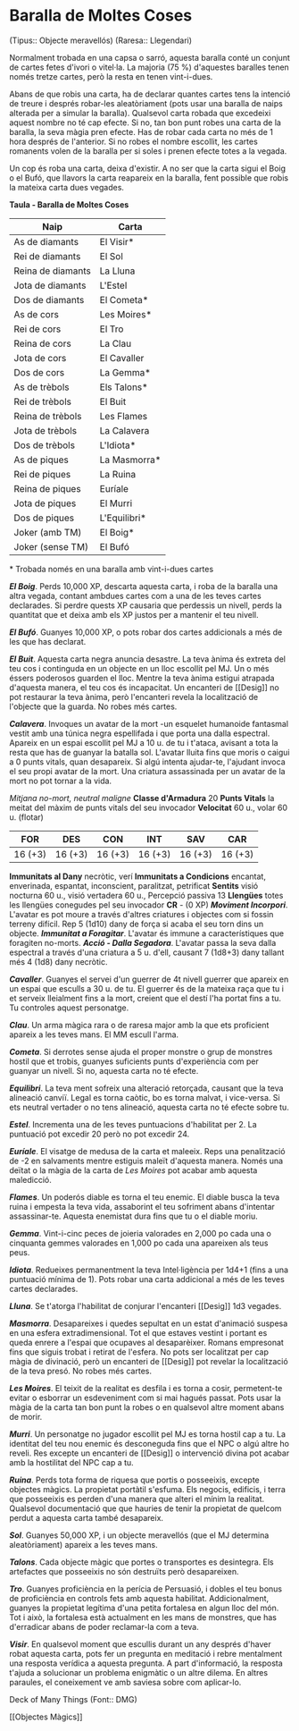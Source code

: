 # Baralla de Moltes Coses

(Tipus:: Objecte meravellós) (Raresa:: Llegendari)

Normalment trobada en una capsa o sarró, aquesta baralla conté un conjunt de cartes fetes d'ivori o vitel·la. La majoria (75 %) d'aquestes baralles tenen només tretze cartes, però la resta en tenen vint-i-dues.

Abans de que robis una carta, ha de declarar quantes cartes tens la intenció de treure i després robar-les aleatòriament (pots usar una baralla de naips alterada per a simular la baralla). Qualsevol carta robada que excedeixi aquest nombre no té cap efecte. Si no, tan bon punt robes una carta de la baralla, la seva màgia pren efecte. Has de robar cada carta no més de 1 hora després de l'anterior. Si no robes el nombre escollit, les cartes romanents volen de la baralla per si soles i prenen efecte totes a la vegada.

Un cop és roba una carta, deixa d'existir. A no ser que la carta sigui el Boig o el Bufó, que llavors la carta reapareix en la baralla, fent possible que robis la mateixa carta dues vegades.

**Taula - Baralla de Moltes Coses**

| Naip       | Carta       |
|--------------------|------------|
| As de diamants    | El Visir*    |
| Rei de diamants   | El Sol        |
| Reina de diamants  | La Lluna       |
| Jota de diamants   | L'Estel       |
| Dos de diamants    | El Cometa*     |
| As de cors      | Les Moires* |
| Rei de cors     | El Tro     |
| Reina de cors    | La Clau        |
| Jota de cors     | El Cavaller     |
| Dos de cors      | La Gemma*       |
| As de trèbols       | Els Talons*    |
| Rei de trèbols      | El Buit   |
| Reina de trèbols     | Les Flames     |
| Jota de trèbols      | La Calavera      |
| Dos de trèbols       | L'Idiota*     |
| As de piques      | La Masmorra*    |
| Rei de piques     | La Ruina       |
| Reina de piques    | Euríale    |
| Jota de piques     | El Murri      |
| Dos de piques      | L'Equilibri*   |
| Joker (amb TM)    | El Boig*      |
| Joker (sense TM) | El Bufó     |

\* Trobada només en una baralla amb vint-i-dues cartes

***El Boig***. Perds 10,000 XP, descarta aquesta carta, i roba de la baralla una altra vegada, contant ambdues cartes com a una de les teves cartes declarades. Si perdre quests XP causaria que perdessis un nivell, perds la quantitat que et deixa amb els XP justos per a mantenir el teu nivell.

***El Bufó***. Guanyes 10,000 XP, o pots robar dos cartes addicionals a més de les que has declarat.

***El Buit***. Aquesta carta negra anuncia desastre. La teva ànima és extreta del teu cos i continguda en un objecte en un lloc escollit pel MJ. Un o més éssers poderosos guarden el lloc. Mentre la teva ànima estigui atrapada d'aquesta manera, el teu cos és incapacitat. Un encanteri de [[Desig]] no pot restaurar la teva ànima, però l'encanteri revela la localització de l'objecte que la guarda. No robes més cartes.

***Calavera***. Invoques un avatar de la mort -un esquelet humanoide fantasmal vestit amb una túnica negra espellifada i que porta una dalla espectral. Apareix en un espai escollit pel MJ a 10 u. de tu i t'ataca, avisant a tota la resta que has de guanyar la batalla sol. L'avatar lluita fins que moris o caigui a 0 punts vitals, quan desapareix. Si algú intenta ajudar-te, l'ajudant invoca el seu propi avatar de la mort. Una criatura assassinada per un avatar de la mort no pot tornar a la vida.

*Mitjana no-mort, neutral maligne*
**Classe d'Armadura** 20
**Punts Vitals** la meitat del màxim de punts vitals del seu invocador
**Velocitat** 60 u., volar 60 u. (flotar)

| FOR     | DES     | CON     | INT     | SAV     | CAR     |
|---------|---------|---------|---------|---------|---------|
| 16 (+3) | 16 (+3) | 16 (+3) | 16 (+3) | 16 (+3) | 16 (+3) |

**Immunitats al Dany** necròtic, verí
**Immunitats a Condicions** encantat, enverinada, espantat, inconscient, paralitzat, petrificat
**Sentits** visió nocturna 60 u., visió vertadera 60 u., Percepció passiva 13
**Llengües** totes les llengües conegudes pel seu invocador
**CR** - (0 XP)
***Moviment Incorpori***. L'avatar es pot moure a través d'altres criatures i objectes com si fossin terreny difícil. Rep 5 (1d10) dany de força si acaba el seu torn dins un objecte.
***Immunitat a Foragitar***. L'avatar és immune a característiques que foragiten no-morts.
***Acció - Dalla Segadora***. L'avatar passa la seva dalla espectral a través d'una criatura a 5 u. d'ell, causant 7 (1d8+3) dany tallant més 4 (1d8) dany necròtic.

***Cavaller***. Guanyes el servei d'un guerrer de 4t nivell guerrer que apareix en un espai que esculls a 30 u. de tu. El guerrer és de la mateixa raça que tu i et serveix lleialment fins a la mort, creient que el destí l'ha portat fins a tu. Tu controles aquest personatge.

***Clau***. Un arma màgica rara o de raresa major amb la que ets proficient apareix a les teves mans. El MM escull l'arma.

***Cometa***. Si derrotes sense ajuda el proper monstre o grup de monstres hostil que et trobis, guanyes suficients punts d'experiència com per guanyar un nivell. Si no, aquesta carta no té efecte.

***Equilibri***. La teva ment sofreix una alteració retorçada, causant que la teva alineació canviï. Legal es torna caòtic, bo es torna malvat, i vice-versa. Si ets neutral vertader o no tens alineació, aquesta carta no té efecte sobre tu.

***Estel***. Incrementa una de les teves puntuacions d'habilitat per 2. La puntuació pot excedir 20 però no pot excedir 24.

***Euríale***. El visatge de medusa de la carta et maleeix. Reps una penalització de -2 en salvaments mentre estiguis maleït d'aquesta manera. Només una deïtat o la màgia de la carta de *Les Moires* pot acabar amb aquesta maledicció.

***Flames***. Un poderós diable es torna el teu enemic. El diable busca la teva ruina i empesta la teva vida, assaborint el teu sofriment abans d'intentar assassinar-te. Aquesta enemistat dura fins que tu o el diable moriu.

***Gemma***. Vint-i-cinc peces de joieria valorades en 2,000 po cada una o cinquanta gemmes valorades en 1,000 po cada una apareixen als teus peus.

***Idiota***. Redueixes permanentment la teva Intel·ligència per 1d4+1 (fins a una puntuació mínima de 1). Pots robar una carta addicional a més de les teves cartes declarades.

***Lluna***. Se t'atorga l'habilitat de conjurar l'encanteri [[Desig]] 1d3 vegades.

***Masmorra***. Desapareixes i quedes sepultat en un estat d'animació suspesa en una esfera extradimensional. Tot el que estaves vestint i portant es queda enrere a l'espai que ocupaves al desaparèixer. Romans empresonat fins que siguis trobat i retirat de l'esfera. No pots ser localitzat per cap màgia de divinació, però un encanteri de [[Desig]] pot revelar la localització de la teva presó. No robes més cartes.

***Les Moires***. El teixit de la realitat es desfila i es torna a cosir, permetent-te evitar o esborrar un esdeveniment com si mai hagués passat. Pots usar la màgia de la carta tan bon punt la robes o en qualsevol altre moment abans de morir.

***Murri***. Un personatge no jugador escollit pel MJ es torna hostil cap a tu. La identitat del teu nou enemic és desconeguda fins que el NPC o algú altre ho reveli. Res excepte un encanteri de [[Desig]] o intervenció divina pot acabar amb la hostilitat del NPC cap a tu.

***Ruina***. Perds tota forma de riquesa que portis o posseeixis, excepte objectes màgics. La propietat portàtil s'esfuma. Els negocis, edificis, i terra que posseeixis es perden d'una manera que alteri el mínim la realitat. Qualsevol documentació que que hauries de tenir la propietat de quelcom perdut a aquesta carta també desapareix.

***Sol***. Guanyes 50,000 XP, i un objecte meravellós (que el MJ determina aleatòriament) apareix a les teves mans.

***Talons***. Cada objecte màgic que portes o transportes es desintegra. Els artefactes que posseeixis no són destruïts però desapareixen.

***Tro***. Guanyes proficiència en la perícia de Persuasió, i dobles el teu bonus de proficiència en controls fets amb aquesta habilitat. Addicionalment, guanyes la propietat legítima d'una petita fortalesa en algun lloc del món. Tot i això, la fortalesa està actualment en les mans de monstres, que has d'erradicar abans de poder reclamar-la com a teva.

***Visir***. En qualsevol moment que escullis durant un any després d'haver robat  aquesta carta, pots fer un pregunta en meditació i rebre mentalment una resposta verídica a aquesta pregunta. A part d'informació, la resposta t'ajuda a solucionar un problema enigmàtic o un altre dilema. En altres paraules, el coneixement ve amb saviesa sobre com aplicar-lo.

Deck of Many Things (Font:: DMG)

[[Objectes Màgics]]